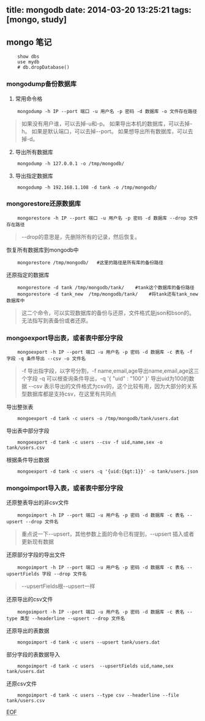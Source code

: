 title: mongodb
date: 2014-03-20 13:25:21
tags: [mongo, study]
---

## mongo 笔记

````
    show dbs
    use mydb
    # db.dropDatabase()
````

### mongodump备份数据库

1. 常用命令格

````
    mongodump -h IP --port 端口 -u 用户名 -p 密码 -d 数据库 -o 文件存在路径
````

> 如果没有用户谁，可以去掉-u和-p。
  如果导出本机的数据库，可以去掉-h。
  如果是默认端口，可以去掉--port。
  如果想导出所有数据库，可以去掉-d。

2. 导出所有数据库

````
    mongodump -h 127.0.0.1 -o /tmp/mongodb/
````

3. 导出指定数据库

````
    mongodump -h 192.168.1.108 -d tank -o /tmp/mongodb/
````

### mongorestore还原数据库

````
    mongorestore -h IP --port 端口 -u 用户名 -p 密码 -d 数据库 --drop 文件存在路径
````

> --drop的意思是，先删除所有的记录，然后恢复。

恢复所有数据库到mongodb中

````
    mongorestore /tmp/mongodb/   #这里的路径是所有库的备份路径
````

还原指定的数据库

````
    mongorestore -d tank /tmp/mongodb/tank/    #tank这个数据库的备份路径
    mongorestore -d tank_new  /tmp/mongodb/tank/    #将tank还有tank_new数据库中
````

> 这二个命令，可以实现数据库的备份与还原，文件格式是json和bson的。无法指写到表备份或者还原。

### mongoexport导出表，或者表中部分字段

````
    mongoexport -h IP --port 端口 -u 用户名 -p 密码 -d 数据库 -c 表名 -f 字段 -q 条件导出 --csv -o 文件名
````

> -f 导出指字段，以字号分割，-f name,email,age导出name,email,age这三个字段
  -q 可以根查询条件导出，-q '{ "uid" : "100" }' 导出uid为100的数据
  --csv 表示导出的文件格式为csv的，这个比较有用，因为大部分的关系型数据库都是支持csv，在这里有共同点

导出整张表

````
    mongoexport -d tank -c users -o /tmp/mongodb/tank/users.dat
````

导出表中部分字段

````
    mongoexport -d tank -c users --csv -f uid,name,sex -o tank/users.csv
````

根据条件导出数据

````
    mongoexport -d tank -c users -q '{uid:{$gt:1}}' -o tank/users.json
````

### mongoimport导入表，或者表中部分字段

还原整表导出的非csv文件

````
    mongoimport -h IP --port 端口 -u 用户名 -p 密码 -d 数据库 -c 表名 --upsert --drop 文件名
````

> 重点说一下--upsert，其他参数上面的命令已有提到，--upsert 插入或者更新现有数据

还原部分字段的导出文件

````
    mongoimport -h IP --port 端口 -u 用户名 -p 密码 -d 数据库 -c 表名 --upsertFields 字段 --drop 文件名
````

> --upsertFields根--upsert一样

还原导出的csv文件

````
    mongoimport -h IP --port 端口 -u 用户名 -p 密码 -d 数据库 -c 表名 --type 类型 --headerline --upsert --drop 文件名

````

还原导出的表数据

````
    mongoimport -d tank -c users --upsert tank/users.dat
````

部分字段的表数据导入

````
    mongoimport -d tank -c users  --upsertFields uid,name,sex  tank/users.dat
````

还原csv文件

````
    mongoimport -d tank -c users --type csv --headerline --file tank/users.csv
````



<abbr title="End of file">EOF</abbr>



